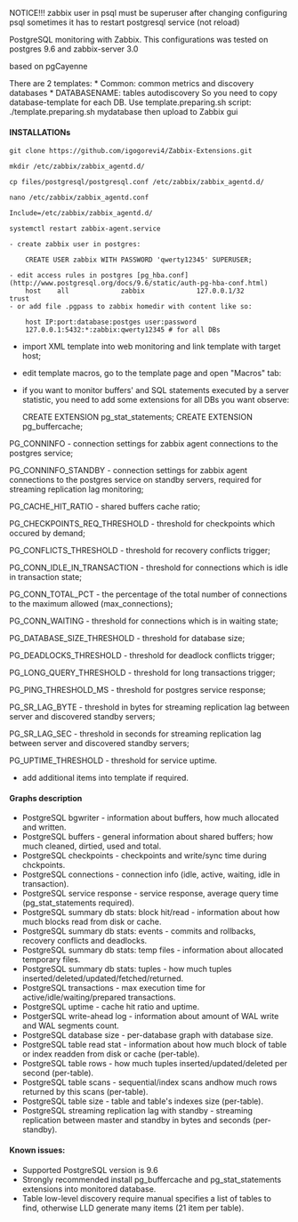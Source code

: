 NOTICE!!!
zabbix user in psql must be superuser
after changing configuring psql sometimes it has to restart postgresql service (not reload)

PostgreSQL monitoring with Zabbix.
This configurations was tested on postgres 9.6 and zabbix-server 3.0

based on pgCayenne 

There are 2 templates:
	* Common: common metrics and discovery databases
	* DATABASENAME: tables autodiscovery
	  So you need to copy database-template for each DB. Use template.preparing.sh script: 
	  	./template.preparing.sh mydatabase 
	  then upload to Zabbix gui

#### INSTALLATIONs

```
git clone https://github.com/igogorevi4/Zabbix-Extensions.git

mkdir /etc/zabbix/zabbix_agentd.d/

cp files/postgresql/postgresql.conf /etc/zabbix/zabbix_agentd.d/

nano /etc/zabbix/zabbix_agentd.conf

Include=/etc/zabbix/zabbix_agentd.d/

systemctl restart zabbix-agent.service
```
```
- create zabbix user in postgres:

	CREATE USER zabbix WITH PASSWORD 'qwerty12345' SUPERUSER;
	
- edit access rules in postgres [pg_hba.conf](http://www.postgresql.org/docs/9.6/static/auth-pg-hba-conf.html)
	host    all             zabbix             127.0.0.1/32            trust
- or add file .pgpass to zabbix homedir with content like so: 
	
	host IP:port:database:postges user:password
	127.0.0.1:5432:*:zabbix:qwerty12345 # for all DBs

```
- import XML template into web monitoring and link template with target host;

- edit template macros, go to the template page and open "Macros" tab:

- if you want to monitor buffers' and SQL statements executed by a server statistic, you need to add some extensions for all DBs you want observe:

	CREATE EXTENSION pg_stat_statements;
	CREATE EXTENSION pg_buffercache;

PG_CONNINFO - connection settings for zabbix agent connections to the postgres service;

PG_CONNINFO_STANDBY - connection settings for zabbix agent connections to the postgres service on standby servers, required for streaming replication lag monitoring;

PG_CACHE_HIT_RATIO - shared buffers cache ratio;

PG_CHECKPOINTS_REQ_THRESHOLD - threshold for checkpoints which occured by demand;

PG_CONFLICTS_THRESHOLD - threshold for recovery conflicts trigger;

PG_CONN_IDLE_IN_TRANSACTION - threshold for connections which is idle in transaction state;

PG_CONN_TOTAL_PCT - the percentage of the total number of connections to the maximum allowed (max_connections);

PG_CONN_WAITING - threshold for connections which is in waiting state;

PG_DATABASE_SIZE_THRESHOLD - threshold for database size;

PG_DEADLOCKS_THRESHOLD - threshold for deadlock conflicts trigger;

PG_LONG_QUERY_THRESHOLD - threshold for long transactions trigger;

PG_PING_THRESHOLD_MS - threshold for postgres service response;

PG_SR_LAG_BYTE - threshold in bytes for streaming replication lag between server and discovered standby servers;

PG_SR_LAG_SEC - threshold in seconds for streaming replication lag between server and discovered standby servers;

PG_UPTIME_THRESHOLD - threshold for service uptime.

- add additional items into template if required.

#### Graphs description
- PostgreSQL bgwriter - information about buffers, how much allocated and written.
- PostgreSQL buffers - general information about shared buffers; how much cleaned, dirtied, used and total.
- PostgreSQL checkpoints - checkpoints and write/sync time during chckpoints.
- PostgreSQL connections - connection info (idle, active, waiting, idle in transaction).
- PostgreSQL service response - service response, average query time (pg_stat_statements required).
- PostgreSQL summary db stats: block hit/read - information about how much blocks read from disk or cache.
- PostgreSQL summary db stats: events - commits and rollbacks, recovery conflicts and deadlocks.
- PostgreSQL summary db stats: temp files - information about allocated temporary files.
- PostgreSQL summary db stats: tuples - how much tuples inserted/deleted/updated/fetched/returned.
- PostgreSQL transactions - max execution time for active/idle/waiting/prepared transactions.
- PostgreSQL uptime - cache hit ratio and uptime.
- PostgerSQL write-ahead log - information about amount of WAL write and WAL segments count.
- PostgreSQL database size - per-database graph with database size.
- PostgreSQL table read stat - information about how much block of table or index readden from disk or cache (per-table).
- PostgreSQL table rows - how much tuples inserted/updated/deleted per second (per-table).
- PostgreSQL table scans - sequential/index scans andhow much rows returned by this scans (per-table).
- PostgreSQL table size - table and table's indexes size (per-table).
- PostgreSQL streaming replication lag with standby - streaming replication between master and standby in bytes and seconds (per-standby).

#### Known issues:
- Supported PostgreSQL version is 9.6
- Strongly recommended install pg_buffercache and pg_stat_statements extensions into monitored database.
- Table low-level discovery require manual specifies a list of tables to find, otherwise LLD generate many items (21 item per table).